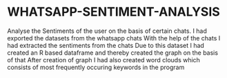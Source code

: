 # WHATSAPP-SENTIMENT-ANALYSIS
Analyse the Sentiments of the user on the basis of certain chats.  I had exported the datasets from the whatsapp chats  With the help of the chats I had extracted the sentiments from the chats  Due to this dataset I had created an R based dataframe and thereby created the graph on the basis of that  After creation of graph I had also created word clouds which consists of most frequently occuring keywords in the program
